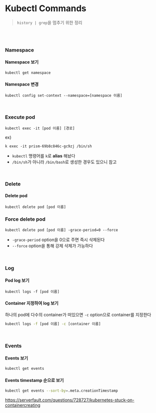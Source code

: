 # Kubectl Commands

> `history | grep`을 멈추기 위한 정리

<br>

<br>

### Namespace

#### Namespace 보기

```shell
kubectl get namespace
```

#### Namespace 변경

```shell
kubectl config set-context --namespace=[namespace 이름]
```

<br>

### Execute pod

```shell
kubectl exec -it [pod 이름] [경로]
```

ex)

```shell
k exec -it prism-69b8c846c-gc9zj /bin/sh
```

- `kubectl` 명령어를 `k`로 **alias** 해놨다
- `/bin/sh`가 아니라 `/bin/bash`로 생성한 경우도 있으니 참고

<br>

### Delete 

#### Delete pod

```shell
kubectl delete pod [pod 이름]
```

### Force delete pod

```shell
kubectl delete pod [pod 이름] -grace-period=0 --force
```

- `-grace-period` option을 0으로 주면 즉시 삭제된다
- `--force` option을 통해 강제 삭제가 가능하다

<br>

### Log

#### Pod log 보기

```shell
kubectl logs -f [pod 이름]
```

#### Container 지정하여 log 보기

하나의 pod에 다수의 container가 떠있으면 `-c` option으로 container를 지정한다

```sh
kubectl logs -f [pod 이름] -c [container 이름]
```

<br>

### Events

#### Events 보기

```sh
kubectl get events
```

#### Events timestamp 순으로 보기

```sh
kubectl get events --sort-by=.meta.creationTimestamp
```





https://serverfault.com/questions/728727/kubernetes-stuck-on-containercreating
